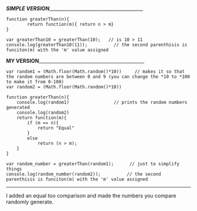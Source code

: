     
_______________________________SIMPLE VERSION_______________________________________________________________________
   
    function greaterThan(n){
            return function(m){ return n > m}
    }

    var greaterThan10 = greaterThan(10);   // is 10 > 11
    console.log(greaterThan10(11));          // the second parenthisis is funciton(m) with the 'm' value assigned
    
 ______________________________MY VERSION___________________________________________________________________________

    var random1 = (Math.floor(Math.random()*10))     // makes it so that the random numbers are between 0 and 9 (you can change the *10 to *100 to make it from 0-100)
    var random2 = (Math.floor(Math.random()*10))

    function greaterThan(n){
        console.log(random1)                 // prints the random numbers generated
        console.log(random2)
        return function(m){
            if (m == n){         
                return "Equal"
            }
            else
                return (n > m);
        }
    }

    var random_number = greaterThan(random1);      // just to simplify things
    console.log(random_number(random2));          // the second parenthisis is funciton(m) with the 'm' value assigned
    
 _____________________________________________________________________________________________________________________
 
 I added an equal too comparison and made the numbers you compare randomly generate.
